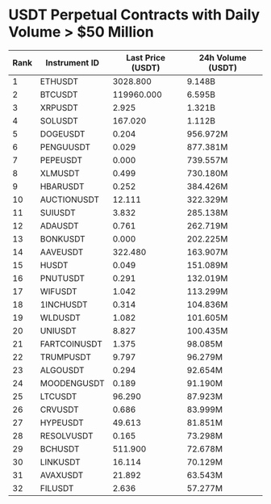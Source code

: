 # USDT Perpetual Contracts with Daily Volume > $50 Million

| Rank | Instrument ID | Last Price (USDT) | 24h Volume (USDT) |
|------|---------------|-------------------|-------------------|
| 1 | ETHUSDT | 3028.800 | 9.148B |
| 2 | BTCUSDT | 119960.000 | 6.595B |
| 3 | XRPUSDT | 2.925 | 1.321B |
| 4 | SOLUSDT | 167.020 | 1.112B |
| 5 | DOGEUSDT | 0.204 | 956.972M |
| 6 | PENGUUSDT | 0.029 | 877.381M |
| 7 | PEPEUSDT | 0.000 | 739.557M |
| 8 | XLMUSDT | 0.499 | 730.180M |
| 9 | HBARUSDT | 0.252 | 384.426M |
| 10 | AUCTIONUSDT | 12.111 | 322.329M |
| 11 | SUIUSDT | 3.832 | 285.138M |
| 12 | ADAUSDT | 0.761 | 262.719M |
| 13 | BONKUSDT | 0.000 | 202.225M |
| 14 | AAVEUSDT | 322.480 | 163.907M |
| 15 | HUSDT | 0.049 | 151.089M |
| 16 | PNUTUSDT | 0.291 | 132.019M |
| 17 | WIFUSDT | 1.042 | 113.299M |
| 18 | 1INCHUSDT | 0.314 | 104.836M |
| 19 | WLDUSDT | 1.082 | 101.605M |
| 20 | UNIUSDT | 8.827 | 100.435M |
| 21 | FARTCOINUSDT | 1.375 | 98.085M |
| 22 | TRUMPUSDT | 9.797 | 96.279M |
| 23 | ALGOUSDT | 0.294 | 92.654M |
| 24 | MOODENGUSDT | 0.189 | 91.190M |
| 25 | LTCUSDT | 96.290 | 87.923M |
| 26 | CRVUSDT | 0.686 | 83.999M |
| 27 | HYPEUSDT | 49.613 | 81.851M |
| 28 | RESOLVUSDT | 0.165 | 73.298M |
| 29 | BCHUSDT | 511.900 | 72.678M |
| 30 | LINKUSDT | 16.114 | 70.129M |
| 31 | AVAXUSDT | 21.892 | 63.543M |
| 32 | FILUSDT | 2.636 | 57.277M |
